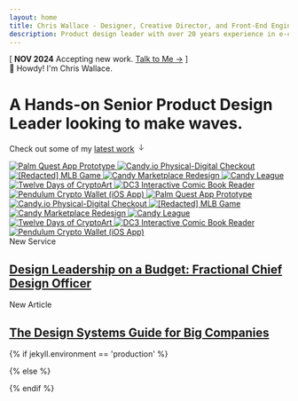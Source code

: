 ```yaml
---
layout: home
title: Chris Wallace - Designer, Creative Director, and Front-End Engineer
description: Product design leader with over 20 years experience in e-commerce, digital publishing, interactive media, and web3. Currently searching for my next long-term role.
---
```


<div class="content-container">
  <div class="announcement fade-in-element">
    <span class="announcement__bracket">[</span> 
    <span class="announcement__content">
      <strong class="announcement__date">NOV 2024</strong> 
      <span class="announcement__text">Accepting new work.</span>
      <a class="announcement__link" href="/contact">Talk to Me &rarr;</a>
    </span> 
    <span class="announcement__bracket">]</span>
  </div>
  
  <div class="greeting fade-in-element"><span class="greeting__wave">👋</span> Howdy! I'm Chris Wallace.</div>
  <h1 class="home-title fade-in-element">
    <span class="typewriter" id="typewriter">A Hands-on Senior Product Design Leader looking to make waves.</span>
  </h1>
  
  <p class="portfolio-intro fade-in-element">Check out some of my <a href="/portfolio" class="portfolio-intro__link">latest work</a> <svg class="portfolio-intro__icon" width="16" height="16" viewBox="0 0 16 16" fill="none" xmlns="http://www.w3.org/2000/svg"><path d="M8 3v10M4 9l4 4 4-4" stroke="currentColor" stroke-width="1" stroke-linecap="round" stroke-linejoin="round"/></svg></p>
</div>

<div class="content-container-xo mt-12 mb-20">
  <div class="infinite-scroll fade-in-element">
    <div class="infinite-scroll__scroller">
      <!-- First set -->
      <a href="/portfolio/palm-quest/" class="infinite-scroll__item">
        <img src="https://ik.imagekit.io/UltraDAO/chriswallace.net/palm-quest-thumbnail.png?tr=w-760,q-70,f-auto" 
             srcset="https://ik.imagekit.io/UltraDAO/chriswallace.net/palm-quest-thumbnail.png?tr=w-570,q-70,f-auto 1x,
                     https://ik.imagekit.io/UltraDAO/chriswallace.net/palm-quest-thumbnail.png?tr=w-760,q-70,f-auto 2x,
                     https://ik.imagekit.io/UltraDAO/chriswallace.net/palm-quest-thumbnail.png?tr=w-1140,q-70,f-auto 3x"
             sizes="(max-width: 640px) 300px,
                    (max-width: 1536px) 380px,
                    (max-width: 2460px) 460px,
                    540px"
             alt="Palm Quest App Prototype" 
             class="infinite-scroll__image">
      </a>
      <a href="/portfolio/candy-physical-digital-feature/" class="infinite-scroll__item">
        <img src="https://ik.imagekit.io/UltraDAO/chriswallace.net/physical-digital.png?tr=w-760,q-70,f-auto" 
             srcset="https://ik.imagekit.io/UltraDAO/chriswallace.net/physical-digital.png?tr=w-570,q-70,f-auto 1x,
                     https://ik.imagekit.io/UltraDAO/chriswallace.net/physical-digital.png?tr=w-760,q-70,f-auto 2x,
                     https://ik.imagekit.io/UltraDAO/chriswallace.net/physical-digital.png?tr=w-1140,q-70,f-auto 3x"
             sizes="(max-width: 640px) 300px,
                    (max-width: 1536px) 380px,
                    (max-width: 2460px) 460px,
                    540px"
             alt="Candy.io Physical-Digital Checkout" 
             class="infinite-scroll__image">
      </a>
      <a href="/portfolio/redacted-mlb-game/" class="infinite-scroll__item">
        <img src="https://ik.imagekit.io/UltraDAO/chriswallace.net/redacted-mlb-game-thumbnail.png?tr=w-760,q-70,f-auto" 
             srcset="https://ik.imagekit.io/UltraDAO/chriswallace.net/redacted-mlb-game-thumbnail.png?tr=w-570,q-70,f-auto 1x,
                     https://ik.imagekit.io/UltraDAO/chriswallace.net/redacted-mlb-game-thumbnail.png?tr=w-760,q-70,f-auto 2x,
                     https://ik.imagekit.io/UltraDAO/chriswallace.net/redacted-mlb-game-thumbnail.png?tr=w-1140,q-70,f-auto 3x"
             sizes="(max-width: 640px) 300px,
                    (max-width: 1536px) 380px,
                    (max-width: 2460px) 460px,
                    540px"
             alt="[Redacted] MLB Game" 
             class="infinite-scroll__image">
      </a>
      <a href="/portfolio/candy-marketplace-redesign/" class="infinite-scroll__item">
        <img src="https://ik.imagekit.io/UltraDAO/chriswallace.net/candy-redesign-thumbnail.png?tr=w-760,q-70,f-auto" 
             srcset="https://ik.imagekit.io/UltraDAO/chriswallace.net/candy-redesign-thumbnail.png?tr=w-570,q-70,f-auto 1x,
                     https://ik.imagekit.io/UltraDAO/chriswallace.net/candy-redesign-thumbnail.png?tr=w-760,q-70,f-auto 2x,
                     https://ik.imagekit.io/UltraDAO/chriswallace.net/candy-redesign-thumbnail.png?tr=w-1140,q-70,f-auto 3x"
             sizes="(max-width: 640px) 300px,
                    (max-width: 1536px) 380px,
                    (max-width: 2460px) 460px,
                    540px"
             alt="Candy Marketplace Redesign" 
             class="infinite-scroll__image">
      </a>
      <a href="/portfolio/candy-league/" class="infinite-scroll__item">
        <img src="https://ik.imagekit.io/UltraDAO/chriswallace.net/candy-league-thumbnail.png?tr=w-760,q-70,f-auto" 
             srcset="https://ik.imagekit.io/UltraDAO/chriswallace.net/candy-league-thumbnail.png?tr=w-570,q-70,f-auto 1x,
                     https://ik.imagekit.io/UltraDAO/chriswallace.net/candy-league-thumbnail.png?tr=w-760,q-70,f-auto 2x,
                     https://ik.imagekit.io/UltraDAO/chriswallace.net/candy-league-thumbnail.png?tr=w-1140,q-70,f-auto 3x"
             sizes="(max-width: 640px) 300px,
                    (max-width: 1536px) 380px,
                    (max-width: 2460px) 460px,
                    540px"
             alt="Candy League" 
             class="infinite-scroll__image">
      </a>
      <a href="/portfolio/twelve-days-cryptoart/" class="infinite-scroll__item">
        <img src="https://ik.imagekit.io/UltraDAO/chriswallace.net/twelve-days-thumbnail.png?tr=w-760,q-70,f-auto" 
             srcset="https://ik.imagekit.io/UltraDAO/chriswallace.net/twelve-days-thumbnail.png?tr=w-570,q-70,f-auto 1x,
                     https://ik.imagekit.io/UltraDAO/chriswallace.net/twelve-days-thumbnail.png?tr=w-760,q-70,f-auto 2x,
                     https://ik.imagekit.io/UltraDAO/chriswallace.net/twelve-days-thumbnail.png?tr=w-1140,q-70,f-auto 3x"
             sizes="(max-width: 640px) 300px,
                    (max-width: 1536px) 380px,
                    (max-width: 2460px) 460px,
                    540px"
             alt="Twelve Days of CryptoArt" 
             class="infinite-scroll__image">
      </a>
      <a href="/portfolio/dc3-interactive-reader/" class="infinite-scroll__item">
        <img src="https://ik.imagekit.io/UltraDAO/chriswallace.net/dc3-reader-1.png?tr=w-760,q-70,f-auto" 
             srcset="https://ik.imagekit.io/UltraDAO/chriswallace.net/dc3-reader-1.png?tr=w-570,q-70,f-auto 1x,
                     https://ik.imagekit.io/UltraDAO/chriswallace.net/dc3-reader-1.png?tr=w-760,q-70,f-auto 2x,
                     https://ik.imagekit.io/UltraDAO/chriswallace.net/dc3-reader-1.png?tr=w-1140,q-70,f-auto 3x"
             sizes="(max-width: 640px) 300px,
                    (max-width: 1536px) 380px,
                    (max-width: 2460px) 460px,
                    540px"
             alt="DC3 Interactive Comic Book Reader" 
             class="infinite-scroll__image">
      </a>
      <a href="/portfolio/pendulum-crypto-wallet/" class="infinite-scroll__item">
        <img src="https://ik.imagekit.io/UltraDAO/chriswallace.net/pendulum-thumbnail.png?tr=w-760,q-70,f-auto" 
             srcset="https://ik.imagekit.io/UltraDAO/chriswallace.net/pendulum-thumbnail.png?tr=w-570,q-70,f-auto 1x,
                     https://ik.imagekit.io/UltraDAO/chriswallace.net/pendulum-thumbnail.png?tr=w-760,q-70,f-auto 2x,
                     https://ik.imagekit.io/UltraDAO/chriswallace.net/pendulum-thumbnail.png?tr=w-1140,q-70,f-auto 3x"
             sizes="(max-width: 640px) 300px,
                    (max-width: 1536px) 380px,
                    (max-width: 2460px) 460px,
                    540px"
             alt="Pendulum Crypto Wallet (iOS App)" 
             class="infinite-scroll__image">
      </a>
      <!-- second set -->
      <a href="/portfolio/palm-quest/" class="infinite-scroll__item">
        <img src="https://ik.imagekit.io/UltraDAO/chriswallace.net/palm-quest-thumbnail.png?tr=w-760,q-70,f-auto" 
             srcset="https://ik.imagekit.io/UltraDAO/chriswallace.net/palm-quest-thumbnail.png?tr=w-570,q-70,f-auto 1x,
                     https://ik.imagekit.io/UltraDAO/chriswallace.net/palm-quest-thumbnail.png?tr=w-760,q-70,f-auto 2x,
                     https://ik.imagekit.io/UltraDAO/chriswallace.net/palm-quest-thumbnail.png?tr=w-1140,q-70,f-auto 3x"
             sizes="(max-width: 640px) 300px,
                    (max-width: 1536px) 380px,
                    (max-width: 2460px) 460px,
                    540px"
             alt="Palm Quest App Prototype" 
             class="infinite-scroll__image">
      </a>
      <a href="/portfolio/candy-physical-digital-feature/" class="infinite-scroll__item">
        <img src="https://ik.imagekit.io/UltraDAO/chriswallace.net/physical-digital.png?tr=w-760,q-70,f-auto" 
             srcset="https://ik.imagekit.io/UltraDAO/chriswallace.net/physical-digital.png?tr=w-570,q-70,f-auto 1x,
                     https://ik.imagekit.io/UltraDAO/chriswallace.net/physical-digital.png?tr=w-760,q-70,f-auto 2x,
                     https://ik.imagekit.io/UltraDAO/chriswallace.net/physical-digital.png?tr=w-1140,q-70,f-auto 3x"
             sizes="(max-width: 640px) 300px,
                    (max-width: 1536px) 380px,
                    (max-width: 2460px) 460px,
                    540px"
             alt="Candy.io Physical-Digital Checkout" 
             class="infinite-scroll__image">
      </a>
      <a href="/portfolio/redacted-mlb-game/" class="infinite-scroll__item">
        <img src="https://ik.imagekit.io/UltraDAO/chriswallace.net/redacted-mlb-game-thumbnail.png?tr=w-760,q-70,f-auto" 
             srcset="https://ik.imagekit.io/UltraDAO/chriswallace.net/redacted-mlb-game-thumbnail.png?tr=w-570,q-70,f-auto 1x,
                     https://ik.imagekit.io/UltraDAO/chriswallace.net/redacted-mlb-game-thumbnail.png?tr=w-760,q-70,f-auto 2x,
                     https://ik.imagekit.io/UltraDAO/chriswallace.net/redacted-mlb-game-thumbnail.png?tr=w-1140,q-70,f-auto 3x"
             sizes="(max-width: 640px) 300px,
                    (max-width: 1536px) 380px,
                    (max-width: 2460px) 460px,
                    540px"
             alt="[Redacted] MLB Game" 
             class="infinite-scroll__image">
      </a>
      <a href="/portfolio/candy-marketplace-redesign/" class="infinite-scroll__item">
        <img src="https://ik.imagekit.io/UltraDAO/chriswallace.net/candy-redesign-thumbnail.png?tr=w-760,q-70,f-auto" 
             srcset="https://ik.imagekit.io/UltraDAO/chriswallace.net/candy-redesign-thumbnail.png?tr=w-570,q-70,f-auto 1x,
                     https://ik.imagekit.io/UltraDAO/chriswallace.net/candy-redesign-thumbnail.png?tr=w-760,q-70,f-auto 2x,
                     https://ik.imagekit.io/UltraDAO/chriswallace.net/candy-redesign-thumbnail.png?tr=w-1140,q-70,f-auto 3x"
             sizes="(max-width: 640px) 300px,
                    (max-width: 1536px) 380px,
                    (max-width: 2460px) 460px,
                    540px"
             alt="Candy Marketplace Redesign" 
             class="infinite-scroll__image">
      </a>
      <a href="/portfolio/candy-league/" class="infinite-scroll__item">
        <img src="https://ik.imagekit.io/UltraDAO/chriswallace.net/candy-league-thumbnail.png?tr=w-760,q-70,f-auto" 
             srcset="https://ik.imagekit.io/UltraDAO/chriswallace.net/candy-league-thumbnail.png?tr=w-570,q-70,f-auto 1x,
                     https://ik.imagekit.io/UltraDAO/chriswallace.net/candy-league-thumbnail.png?tr=w-760,q-70,f-auto 2x,
                     https://ik.imagekit.io/UltraDAO/chriswallace.net/candy-league-thumbnail.png?tr=w-1140,q-70,f-auto 3x"
             sizes="(max-width: 640px) 300px,
                    (max-width: 1536px) 380px,
                    (max-width: 2460px) 460px,
                    540px"
             alt="Candy League" 
             class="infinite-scroll__image">
      </a>
      <a href="/portfolio/twelve-days-cryptoart/" class="infinite-scroll__item">
        <img src="https://ik.imagekit.io/UltraDAO/chriswallace.net/twelve-days-thumbnail.png?tr=w-760,q-70,f-auto" 
             srcset="https://ik.imagekit.io/UltraDAO/chriswallace.net/twelve-days-thumbnail.png?tr=w-570,q-70,f-auto 1x,
                     https://ik.imagekit.io/UltraDAO/chriswallace.net/twelve-days-thumbnail.png?tr=w-760,q-70,f-auto 2x,
                     https://ik.imagekit.io/UltraDAO/chriswallace.net/twelve-days-thumbnail.png?tr=w-1140,q-70,f-auto 3x"
             sizes="(max-width: 640px) 300px,
                    (max-width: 1536px) 380px,
                    (max-width: 2460px) 460px,
                    540px"
             alt="Twelve Days of CryptoArt" 
             class="infinite-scroll__image">
      </a>
      <a href="/portfolio/dc3-interactive-reader/" class="infinite-scroll__item">
        <img src="https://ik.imagekit.io/UltraDAO/chriswallace.net/dc3-reader-1.png?tr=w-760,q-70,f-auto" 
             srcset="https://ik.imagekit.io/UltraDAO/chriswallace.net/dc3-reader-1.png?tr=w-570,q-70,f-auto 1x,
                     https://ik.imagekit.io/UltraDAO/chriswallace.net/dc3-reader-1.png?tr=w-760,q-70,f-auto 2x,
                     https://ik.imagekit.io/UltraDAO/chriswallace.net/dc3-reader-1.png?tr=w-1140,q-70,f-auto 3x"
             sizes="(max-width: 640px) 300px,
                    (max-width: 1536px) 380px,
                    (max-width: 2460px) 460px,
                    540px"
             alt="DC3 Interactive Comic Book Reader" 
             class="infinite-scroll__image">
      </a>
      <a href="/portfolio/pendulum-crypto-wallet/" class="infinite-scroll__item">
        <img src="https://ik.imagekit.io/UltraDAO/chriswallace.net/pendulum-thumbnail.png?tr=w-760,q-70,f-auto" 
             srcset="https://ik.imagekit.io/UltraDAO/chriswallace.net/pendulum-thumbnail.png?tr=w-570,q-70,f-auto 1x,
                     https://ik.imagekit.io/UltraDAO/chriswallace.net/pendulum-thumbnail.png?tr=w-760,q-70,f-auto 2x,
                     https://ik.imagekit.io/UltraDAO/chriswallace.net/pendulum-thumbnail.png?tr=w-1140,q-70,f-auto 3x"
             sizes="(max-width: 640px) 300px,
                    (max-width: 1536px) 380px,
                    (max-width: 2460px) 460px,
                    540px"
             alt="Pendulum Crypto Wallet (iOS App)" 
             class="infinite-scroll__image">
      </a>
    </div>
  </div>
</div>
<div class="content-container">
  <div class="my-8 2xl:mt-12 space-y-8 2xl:space-y-12">
    <div class="space-y-4 fade-in-element">
      <div class="max-w-2xl">
        <span class="text-primary-600 dark:text-primary-500">New Service</span>
        <h2 class="home-title-secondary">
          <a href="/services" class="inline-block no-underline hover:underline hover:decoration-primary-500">
            Design Leadership on a Budget: Fractional Chief Design Officer
          </a>
        </h2>
      </div>
    </div>
    <div class="space-y-4 fade-in-element">
      <div class="max-w-2xl">
        <span class="text-primary-600 dark:text-primary-500">New Article</span>
        <h2 class="home-title-secondary">
          <a href="/articles/the-design-systems-guide-for-big-companies" class="inline-block no-underline hover:underline hover:decoration-primary-500">
            The Design Systems Guide for Big Companies
          </a>
        </h2>
      </div>
    </div>
  </div>
</div>
{% if jekyll.environment == 'production' %}

<script src="/assets/js/typewriterHome.min.js?v={{ site.version }}"></script>

{% else %}

<script src="/assets/js/typewriterHome.js?v={{ site.version }}"></script>

{% endif %}
